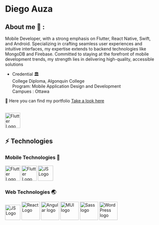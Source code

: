
# Diego Auza 




## About me 🚀 : 

Mobile Developer, with a strong emphasis on Flutter, React Native, Swift, and Android. Specializing in crafting seamless user experiences and intuitive interfaces, my expertise extends to backend technologies like MongoDB and Firebase. Committed to staying at the forefront of mobile development trends, my strength lies in delivering high-quality, accessible solutions

- Credential 🏛️  </br>
    College Diploma, Algonquin College </br>
    Program: Mobile Application Design and Development</br>
    Campues : Ottawa</br>

📑 Here you can find my portfolio [Take a look here](https://diegoauza.netlify.app/)



</br>
  <img src="https://github.com/DiegoAuzaDev/DiegoAuzaDev/assets/156953439/79d22916-ede7-43a8-b77a-9020dad90c0a" alt="Flutter Logo" width="50" />


 



## ⚡️ Technologies 

### Mobile Technologies 📱

  <img src="https://github.com/DiegoAuzaDev/DiegoAuzaDev/assets/156953439/3e384727-2bdc-46a5-ad5d-e8eca3b01ef9" alt="Flutter Logo" width="50" />
    <img src="https://github.com/DiegoAuzaDev/DiegoAuzaDev/assets/156953439/77e53882-e4d7-4b85-bc52-449f50ed57c2" alt="Flutter Logo" width="50" />
    <img src="https://github.com/DiegoAuzaDev/DiegoAuzaDev/assets/156953439/ba54eeea-20ff-4e28-942f-8378c501be6a" alt="JS Logo" width="50" />





### Web Technologies 🌏 
 <img src="https://github.com/DiegoAuzaDev/DiegoAuzaDev/assets/156953439/85548b3d-17b6-4c03-af96-e67e4cd689da" alt="JS Logo" width="50" />

  <img src="https://github.com/DiegoAuzaDev/DiegoAuzaDev/assets/156953439/f07b2021-7b7a-444a-9070-e2e24795def7" alt="React Logo" width="60" />
  <img src="https://github.com/DiegoAuzaDev/DiegoAuzaDev/assets/156953439/bff426c1-9089-4987-a639-693afd7d6f77" alt="Angular logo" width="60" />
  <img src="https://github.com/DiegoAuzaDev/DiegoAuzaDev/assets/156953439/74d3a017-9c79-43ca-b652-61eab8c5c900" alt="MUI logo" width="60" />
  <img src="https://github.com/DiegoAuzaDev/DiegoAuzaDev/assets/156953439/0a760a4d-19a0-4915-8d63-444d8ed476c2" alt="Sass logo" width="60" />
  <img src="https://github.com/user-attachments/assets/4b3009d8-4aac-4a2b-8282-0b6071f072fa" alt="WordPress logo" width="60" />
    


<!--
  📑 Here you can find my [Portafolio](https://joyful-cheesecake-97c284.netlify.app/)
  
  🔭 I’m currently working on [Shopping List Flutter app](https://github.com/DiegoAuzaDev/shopping_list_flutter)
**DiegoAuzaDev/DiegoAuzaDev** is a ✨ _special_ ✨ repository![Xcode_14_icon](https://github.com/DiegoAuzaDev/DiegoAuzaDev/assets/156953439/378ce281-5a19-4f41-b63f-514130feafb5)
 because its `README.md` (this file) appears on your GitHub profile.
![sdk-react-native-icon-1024x980-7ch6m2rf](https://github.com/DiegoAuzaDev/DiegoAuzaDev/assets/156953439/ec8a7015-6b5e-4a21-bc97-17563808d5f7)
![sdk-react-native-icon-1024x980-7ch6m2rf](https://github.com/DiegoAuzaDev/DiegoAuzaDev/assets/156953439/7268ea6d-bf14-49f0-ab1f-eb808d20b84d)

Here are some ideas to ![androdi](https://github.com/DiegoAuzaDev/DiegoAuzaDev/assets/156953439/a007990a-5c43-4d19-a769-fc9063adcf20)
get you started![WordPress com-Logo wine](https://github.com/user-attachments/assets/4b3009d8-4aac-4a2b-8282-0b6071f072fa)
:

- 🔭 I’m currently working on ...
- 🌱 I’m currently learning ...
- 👯 I’m looking to collaborate on ...
- 🤔 I’m looking for help with ...
- 💬 Ask me about ...
- 📫 How to reach me: ...
- 😄 Pronouns: ...
- ⚡ Fun fact: ...![Uploading WordPress.com-Logo.wine.png…]()

-->
